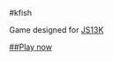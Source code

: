 #kfish

Game designed for [JS13K](http://js13kgames.com)

[##Play now](http://rafaelcastrocouto.github.com/kfish)
